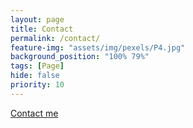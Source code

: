 ```yaml
---
layout: page
title: Contact
permalink: /contact/
feature-img: "assets/img/pexels/P4.jpg"
background_position: "100% 79%"
tags: [Page]
hide: false
priority: 10
---
```


[Contact me](mailto:marina.efstratiou@gmail.com)
